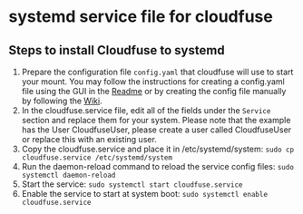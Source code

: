 # systemd service file for cloudfuse

## Steps to install Cloudfuse to systemd

1. Prepare the configuration file `config.yaml` that cloudfuse will use to start your mount. You may follow the instructions for creating a config.yaml file using the GUI in the [Readme](../README.md#basic-use) or by creating the config file manually by following the [Wiki](https://github.com/Seagate/cloudfuse/wiki/Config-File).
2. In the cloudfuse.service file, edit all of the fields under the `Service` section and replace them for your system. Please note that the example has the User CloudfuseUser, please create a user called CloudfuseUser or replace this with an existing user.
3. Copy the cloudfuse.service and place it in /etc/systemd/system:
   `sudo cp cloudfuse.service /etc/systemd/system`
4. Run the daemon-reload command to reload the service config files:
   `sudo systemctl daemon-reload`
5. Start the service:
   `sudo systemctl start cloudfuse.service`
6. Enable the service to start at system boot:
   `sudo systemctl enable cloudfuse.service`
